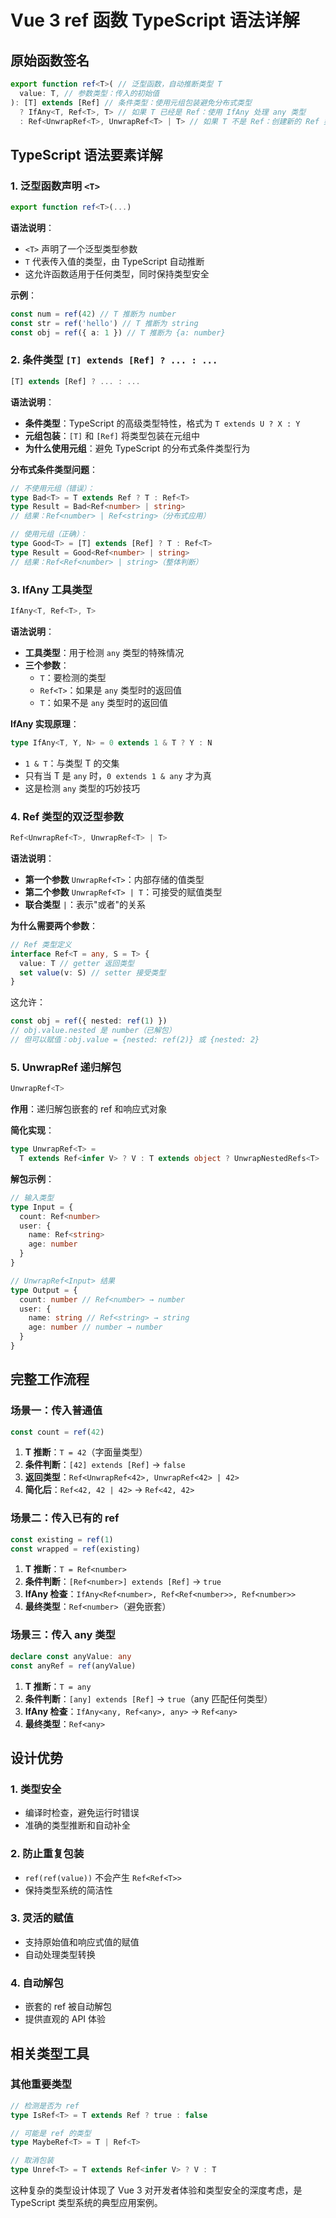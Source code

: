 # Vue 3 ref 函数 TypeScript 语法详解

## 原始函数签名

```typescript
export function ref<T>( // 泛型函数，自动推断类型 T
  value: T, // 参数类型：传入的初始值
): [T] extends [Ref] // 条件类型：使用元组包装避免分布式类型
  ? IfAny<T, Ref<T>, T> // 如果 T 已经是 Ref：使用 IfAny 处理 any 类型
  : Ref<UnwrapRef<T>, UnwrapRef<T> | T> // 如果 T 不是 Ref：创建新的 Ref 类型
```

## TypeScript 语法要素详解

### 1. 泛型函数声明 `<T>`

```typescript
export function ref<T>(...)
```

**语法说明**：

- `<T>` 声明了一个泛型类型参数
- `T` 代表传入值的类型，由 TypeScript 自动推断
- 这允许函数适用于任何类型，同时保持类型安全

**示例**：

```typescript
const num = ref(42) // T 推断为 number
const str = ref('hello') // T 推断为 string
const obj = ref({ a: 1 }) // T 推断为 {a: number}
```

### 2. 条件类型 `[T] extends [Ref] ? ... : ...`

```typescript
[T] extends [Ref] ? ... : ...
```

**语法说明**：

- **条件类型**：TypeScript 的高级类型特性，格式为 `T extends U ? X : Y`
- **元组包装**：`[T]` 和 `[Ref]` 将类型包装在元组中
- **为什么使用元组**：避免 TypeScript 的分布式条件类型行为

**分布式条件类型问题**：

```typescript
// 不使用元组（错误）：
type Bad<T> = T extends Ref ? T : Ref<T>
type Result = Bad<Ref<number> | string>
// 结果：Ref<number> | Ref<string>（分布式应用）

// 使用元组（正确）：
type Good<T> = [T] extends [Ref] ? T : Ref<T>
type Result = Good<Ref<number> | string>
// 结果：Ref<Ref<number> | string>（整体判断）
```

### 3. IfAny 工具类型

```typescript
IfAny<T, Ref<T>, T>
```

**语法说明**：

- **工具类型**：用于检测 `any` 类型的特殊情况
- **三个参数**：
  - `T`：要检测的类型
  - `Ref<T>`：如果是 `any` 类型时的返回值
  - `T`：如果不是 `any` 类型时的返回值

**IfAny 实现原理**：

```typescript
type IfAny<T, Y, N> = 0 extends 1 & T ? Y : N
```

- `1 & T`：与类型 T 的交集
- 只有当 T 是 `any` 时，`0 extends 1 & any` 才为真
- 这是检测 `any` 类型的巧妙技巧

### 4. Ref 类型的双泛型参数

```typescript
Ref<UnwrapRef<T>, UnwrapRef<T> | T>
```

**语法说明**：

- **第一个参数** `UnwrapRef<T>`：内部存储的值类型
- **第二个参数** `UnwrapRef<T> | T`：可接受的赋值类型
- **联合类型** `|`：表示"或者"的关系

**为什么需要两个参数**：

```typescript
// Ref 类型定义
interface Ref<T = any, S = T> {
  value: T // getter 返回类型
  set value(v: S) // setter 接受类型
}
```

这允许：

```typescript
const obj = ref({ nested: ref(1) })
// obj.value.nested 是 number（已解包）
// 但可以赋值：obj.value = {nested: ref(2)} 或 {nested: 2}
```

### 5. UnwrapRef 递归解包

```typescript
UnwrapRef<T>
```

**作用**：递归解包嵌套的 ref 和响应式对象

**简化实现**：

```typescript
type UnwrapRef<T> =
  T extends Ref<infer V> ? V : T extends object ? UnwrapNestedRefs<T> : T
```

**解包示例**：

```typescript
// 输入类型
type Input = {
  count: Ref<number>
  user: {
    name: Ref<string>
    age: number
  }
}

// UnwrapRef<Input> 结果
type Output = {
  count: number // Ref<number> → number
  user: {
    name: string // Ref<string> → string
    age: number // number → number
  }
}
```

## 完整工作流程

### 场景一：传入普通值

```typescript
const count = ref(42)
```

1. **T 推断**：`T = 42`（字面量类型）
2. **条件判断**：`[42] extends [Ref]` → `false`
3. **返回类型**：`Ref<UnwrapRef<42>, UnwrapRef<42> | 42>`
4. **简化后**：`Ref<42, 42 | 42>` → `Ref<42, 42>`

### 场景二：传入已有的 ref

```typescript
const existing = ref(1)
const wrapped = ref(existing)
```

1. **T 推断**：`T = Ref<number>`
2. **条件判断**：`[Ref<number>] extends [Ref]` → `true`
3. **IfAny 检查**：`IfAny<Ref<number>, Ref<Ref<number>>, Ref<number>>`
4. **最终类型**：`Ref<number>`（避免嵌套）

### 场景三：传入 any 类型

```typescript
declare const anyValue: any
const anyRef = ref(anyValue)
```

1. **T 推断**：`T = any`
2. **条件判断**：`[any] extends [Ref]` → `true`（any 匹配任何类型）
3. **IfAny 检查**：`IfAny<any, Ref<any>, any>` → `Ref<any>`
4. **最终类型**：`Ref<any>`

## 设计优势

### 1. 类型安全

- 编译时检查，避免运行时错误
- 准确的类型推断和自动补全

### 2. 防止重复包装

- `ref(ref(value))` 不会产生 `Ref<Ref<T>>`
- 保持类型系统的简洁性

### 3. 灵活的赋值

- 支持原始值和响应式值的赋值
- 自动处理类型转换

### 4. 自动解包

- 嵌套的 ref 被自动解包
- 提供直观的 API 体验

## 相关类型工具

### 其他重要类型

```typescript
// 检测是否为 ref
type IsRef<T> = T extends Ref ? true : false

// 可能是 ref 的类型
type MaybeRef<T> = T | Ref<T>

// 取消包装
type Unref<T> = T extends Ref<infer V> ? V : T
```

这种复杂的类型设计体现了 Vue 3 对开发者体验和类型安全的深度考虑，是 TypeScript 类型系统的典型应用案例。
